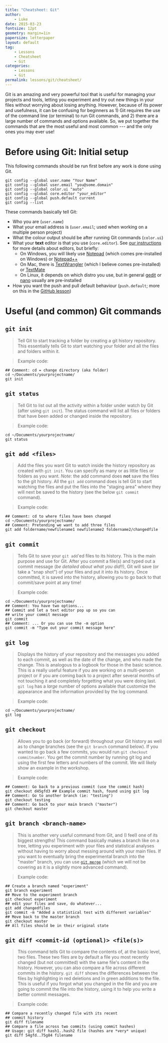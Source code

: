```yaml
---
title: "Cheatsheet: Git"
author:
    - Luke
date: 2015-03-23
fontsize: 12pt
geometry: margin=1in
papersize: letterpaper
layout: default
tag:
    - Lessons
    - Cheatsheet
    - Git
categories:
    - Lessons
    - Git
permalink: lessons/git/cheatsheet/
---
```


Git is an amazing and very powerful tool that is useful for managing
your projects and tools, letting you experiment and try out new things
in your files without worrying about losing anything.  However,
because of its power and usefulness, it can be confusing for beginners
as 1) Git requires the use of the command line (or terminal) to run
Git commands, and 2) there are a large number of commands and options
available.  So, we put together the commands that are the most useful
and most common --- and the only ones you may ever use!

# Before using Git: Initial setup #

This following commands should be run first before any work is done
using Git.

    git config --global user.name "Your Name"
    git config --global user.email "you@some.domain"
    git config --global color.ui "auto"
    git config --global core.editor "your_editor"
    git config --global push.default current
    git config --list

These commands basically tell Git:

* Who you are (`user.name`)
* What your email address is (`user.email`; used when working on a
  multiple person project)
* What the colour output should be after running Git commands
  (`color.ui`)
* What your **text** editor is that you use (`core.editor`).  See
  [our instructions](/lessons/instructions/index.html) for more
  details about editors, but briefly:
  - On Windows, you will likely use
    [Notepad](http://en.wikipedia.org/wiki/Notepad_%28software%29)
    (which comes pre-installed on Windows) or
    [Notepad++](http://notepad-plus-plus.org/)
  - On Mac, there is
    [TextWrangler](http://www.macupdate.com/app/mac/11009/textwrangler)
    (which I believe comes pre-installed) or
    [TextMate](https://macromates.com/)
  - On Linux, it depends on which distro you use, but in general
    [gedit](https://help.ubuntu.com/community/gedit) or
    [nano](https://wiki.archlinux.org/index.php/Nano) usually are
    pre-installed
* How you want the push and pull default behaviour (`push.default`;
  more on this in the [GitHub lesson](/lessons/github/index.html))

# Useful (and common) Git commands #

## `git init` ##

> Tell Git to start tracking a folder by creating a git history
> repository.  This essentially tells Git to start watching your
> folder and all the files and folders within it.

> Example code:

    ## Comment: cd = change directory (aka folder)
    cd ~/Documents/yourprojectname/
    git init

## `git status` ##

> Tell Git to list out all the activity within a folder under watch by
> Git (after using `git init`).  The status command will list all
> files or folders that have been added or changed inside the
> repository. 

> Example code:

    cd ~/Documents/yourprojectname/
    git status

## `git add <files>` ##

> Add the files you want Git to watch inside the history repository as
> created with `git init`.  You can specify as many or as little files
> or folders as you want.  *Note*: the add command does **not** save
> the files to the git history.  All the `git add` command does is
> tell Git to start watching the files and put the files into the
> "staging area" where they will next be saved to the history (see the
> below `git commit` command).

> Example code:

    ## Comment: cd to where files have been changed
    cd ~/Documents/yourprojectname/
    ## Comment: Pretending we want to add three files
    git add foldername/newfilename1 newfilename2 foldername2/changedfile

## `git commit` ##

> Tells Git to save your `git add`'ed files to its history.  This is
> the main purpose and use for Git.  After you commit a file(s) and
> typed out a commit message (*be detailed about what you did*!!), Git
> will save (or take a "snap shot") of your files and put it into its
> history.  Once committed, it is saved into the history, allowing you
> to go back to that commit/save point at any time!

> Example code:

    cd ~/Documents/yourprojectname/
    ## Comment: You have two options...
    ## Commit and let a text editor pop up so you can
    ## write your commit message
    git commit
    ## Comment: ... Or you can use the -m option
    git commit -m "Type out your commit message here"

## `git log` ##

> Displays the history of your repository and the messages you added
> to each commit, as well as the date of the change, and who made the
> change.  This is analogous to a logbook for those in the basic
> science.  This is a really useful feature if you are working on a
> multi-person project or if you are coming back to a project after
> several months of not touching it and completely forgetting what you
> were doing last.  `git log` has a *large* number of options
> available that customize the appearance and the information provided
> by the log command.

> Example code:

    cd ~/Documents/yourprojectname/
    git log
    
## `git checkout` ##

> Allows you to go back (or forward) throughout your Git history as
> well as to change branches (see the `git branch` command below).  If
> you wanted to go back a few commits, you would run `git checkout
> commitnumber`.  You get the commit number by running git log and
> using the first few letters and numbers of the commit.  We will
> likely show an example in the workshop.

> Example code:

    ## Comment: Go back to a previous commit (use the commit hash)
    git checkout d45gfd3 ## Example commit hash, found using git log
    ## Comment: Go to another branch (ie: "testing")
    git checkout testing
    ## Comment: Go back to your main branch ("master")
    git checkout master

## `git branch <branch-name>` ##

> This is another very useful command from Git, and (I feel) one of
> its biggest strengths!  This command basically makes a branch like
> on a tree, letting you experiment with your files and statistical
> analyses without having to worry about messing around with your main
> files.  If you want to eventually bring the experimental branch into
> the "master" branch, you can use
> [`git merge`](http://git-scm.com/book/en/v2/Git-Branching-Basic-Branching-and-Merging)
> (which we will not be covering as it is a slightly more advanced
> command).

> Example code:

    ## Create a branch named "experiment"
    git branch experiment
    ## Move to the experiment branch
    git checkout experiment
    ## edit your files and save, do whatever...
    git add changedfiles
    git commit -m "Added a statistical test with different variables"
    ## Move back to the master branch
    git checkout master
    ## All files should be in their original state

## `git diff <commit-id (optional)> <file(s)>` ##

> This command tells Git to compare the contents of, at the basic
> level, two files.  These two files are by default a file you most
> recently changed (but not committed) with the same file's content in
> the history.  However, you can also compare a file across different
> commits in the history.  `git diff` shows the differences between
> the files by highlighting in red deletions and in green additions to
> the file.  This is useful if you forgot what you changed in the file
> and you are going to commit the file into the history, using it to
> help you write a better commit messages.

> Example code:

    ## Compare a recently changed file with its recent
    ## commit history
    git diff filename
    ## Compare a file across two commits (using commit hashes)
    ## Usage: git diff hash1..hash2 file (hashes are *very* unique)
    git diff 54gfd..75g84 filename

